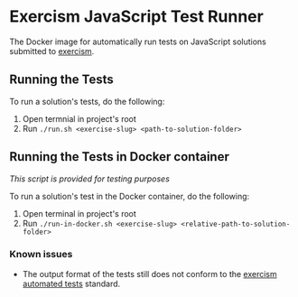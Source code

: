 # Exercism JavaScript Test Runner

The Docker image for automatically run tests on JavaScript solutions submitted to [exercism](https://exercism.io).

## Running the Tests
To run a solution's tests, do the following:
1. Open termnial in project's root
2. Run `./run.sh <exercise-slug> <path-to-solution-folder>`


## Running the Tests in Docker container
*This script is provided for testing purposes*

To run a solution's test in the Docker container, do the following:
1. Open terminal in project's root
2. Run `./run-in-docker.sh <exercise-slug> <relative-path-to-solution-folder>`


### Known issues
* The output format of the tests still does not conform to the [exercism automated tests](https://github.com/exercism/automated-tests) standard.